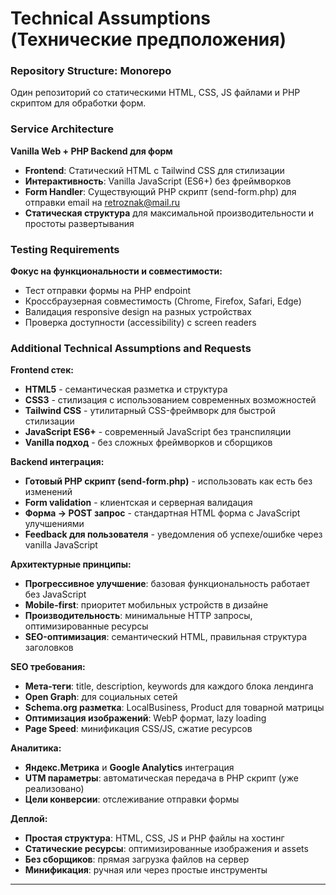 # Technical Assumptions (Технические предположения)

### Repository Structure: Monorepo
Один репозиторий со статическими HTML, CSS, JS файлами и PHP скриптом для обработки форм.

### Service Architecture
**Vanilla Web + PHP Backend для форм**
- **Frontend**: Статический HTML с Tailwind CSS для стилизации
- **Интерактивность**: Vanilla JavaScript (ES6+) без фреймворков
- **Form Handler**: Существующий PHP скрипт (send-form.php) для отправки email на retroznak@mail.ru
- **Статическая структура** для максимальной производительности и простоты развертывания

### Testing Requirements
**Фокус на функциональности и совместимости:**
- Тест отправки формы на PHP endpoint
- Кроссбраузерная совместимость (Chrome, Firefox, Safari, Edge)
- Валидация responsive design на разных устройствах
- Проверка доступности (accessibility) с screen readers

### Additional Technical Assumptions and Requests

**Frontend стек:**
- **HTML5** - семантическая разметка и структура
- **CSS3** - стилизация с использованием современных возможностей
- **Tailwind CSS** - утилитарный CSS-фреймворк для быстрой стилизации
- **JavaScript ES6+** - современный JavaScript без транспиляции
- **Vanilla подход** - без сложных фреймворков и сборщиков

**Backend интеграция:**
- **Готовый PHP скрипт (send-form.php)** - использовать как есть без изменений
- **Form validation** - клиентская и серверная валидация
- **Форма → POST запрос** - стандартная HTML форма с JavaScript улучшениями
- **Feedback для пользователя** - уведомления об успехе/ошибке через vanilla JavaScript

**Архитектурные принципы:**
- **Прогрессивное улучшение**: базовая функциональность работает без JavaScript
- **Mobile-first**: приоритет мобильных устройств в дизайне
- **Производительность**: минимальные HTTP запросы, оптимизированные ресурсы
- **SEO-оптимизация**: семантический HTML, правильная структура заголовков

**SEO требования:**
- **Мета-теги**: title, description, keywords для каждого блока лендинга
- **Open Graph**: для социальных сетей  
- **Schema.org разметка**: LocalBusiness, Product для товарной матрицы
- **Оптимизация изображений**: WebP формат, lazy loading
- **Page Speed**: минификация CSS/JS, сжатие ресурсов

**Аналитика:**
- **Яндекс.Метрика** и **Google Analytics** интеграция
- **UTM параметры**: автоматическая передача в PHP скрипт (уже реализовано)
- **Цели конверсии**: отслеживание отправки формы

**Деплой:**
- **Простая структура**: HTML, CSS, JS и PHP файлы на хостинг
- **Статические ресурсы**: оптимизированные изображения и assets
- **Без сборщиков**: прямая загрузка файлов на сервер
- **Минификация**: ручная или через простые инструменты

---

